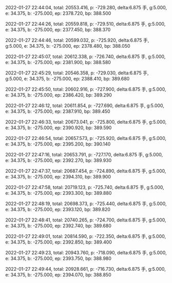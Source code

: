 2022-01-27 22:44:04, total: 20553.416, p: -729.280, delta:6.875 手, g:5.000, e: 34.375, b: -275.000, ep: 2378.720, bp: 388.500

2022-01-27 22:44:26, total: 20559.818, p: -729.510, delta:6.875 手, g:5.000, e: 34.375, b: -275.000, ep: 2377.450, bp: 388.370

2022-01-27 22:44:46, total: 20599.032, p: -725.920, delta:6.875 手, g:5.000, e: 34.375, b: -275.000, ep: 2378.480, bp: 388.050

2022-01-27 22:45:07, total: 20612.338, p: -726.740, delta:6.875 手, g:5.000, e: 34.375, b: -275.000, ep: 2381.900, bp: 388.580

2022-01-27 22:45:29, total: 20546.358, p: -729.030, delta:6.875 手, g:5.000, e: 34.375, b: -275.000, ep: 2388.410, bp: 389.680

2022-01-27 22:45:50, total: 20602.916, p: -727.900, delta:6.875 手, g:5.000, e: 34.375, b: -275.000, ep: 2386.420, bp: 389.290

2022-01-27 22:46:12, total: 20611.854, p: -727.690, delta:6.875 手, g:5.000, e: 34.375, b: -275.000, ep: 2387.910, bp: 389.450

2022-01-27 22:46:33, total: 20673.041, p: -725.800, delta:6.875 手, g:5.000, e: 34.375, b: -275.000, ep: 2390.920, bp: 389.590

2022-01-27 22:46:54, total: 20657.573, p: -725.920, delta:6.875 手, g:5.000, e: 34.375, b: -275.000, ep: 2395.200, bp: 390.140

2022-01-27 22:47:16, total: 20653.791, p: -727.170, delta:6.875 手, g:5.000, e: 34.375, b: -275.000, ep: 2392.270, bp: 389.930

2022-01-27 22:47:37, total: 20687.454, p: -724.890, delta:6.875 手, g:5.000, e: 34.375, b: -275.000, ep: 2394.310, bp: 389.900

2022-01-27 22:47:58, total: 20719.123, p: -725.740, delta:6.875 手, g:5.000, e: 34.375, b: -275.000, ep: 2393.300, bp: 389.880

2022-01-27 22:48:19, total: 20698.373, p: -725.440, delta:6.875 手, g:5.000, e: 34.375, b: -275.000, ep: 2393.120, bp: 389.820

2022-01-27 22:48:41, total: 20740.265, p: -724.700, delta:6.875 手, g:5.000, e: 34.375, b: -275.000, ep: 2392.740, bp: 389.680

2022-01-27 22:49:01, total: 20814.590, p: -722.350, delta:6.875 手, g:5.000, e: 34.375, b: -275.000, ep: 2392.850, bp: 389.400

2022-01-27 22:49:23, total: 20943.760, p: -718.090, delta:6.875 手, g:5.000, e: 34.375, b: -275.000, ep: 2393.750, bp: 388.980

2022-01-27 22:49:44, total: 20928.661, p: -716.730, delta:6.875 手, g:5.000, e: 34.375, b: -275.000, ep: 2394.070, bp: 388.850